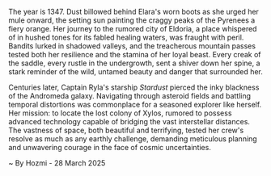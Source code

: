 
The year is 1347.  Dust billowed behind Elara's worn boots as she urged her mule onward, the setting sun painting the craggy peaks of the Pyrenees a fiery orange.  Her journey to the rumored city of Eldoria, a place whispered of in hushed tones for its fabled healing waters, was fraught with peril.  Bandits lurked in shadowed valleys, and the treacherous mountain passes tested both her resilience and the stamina of her loyal beast. Every creak of the saddle, every rustle in the undergrowth, sent a shiver down her spine, a stark reminder of the wild, untamed beauty and danger that surrounded her.


Centuries later, Captain Ryla's starship *Stardust* pierced the inky blackness of the Andromeda galaxy.  Navigating through asteroid fields and battling temporal distortions was commonplace for a seasoned explorer like herself.  Her mission: to locate the lost colony of Xylos, rumored to possess advanced technology capable of bridging the vast interstellar distances.  The vastness of space, both beautiful and terrifying, tested her crew's resolve as much as any earthly challenge, demanding meticulous planning and unwavering courage in the face of cosmic uncertainties.

~ By Hozmi - 28 March 2025
